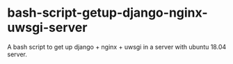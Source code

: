 # bash-script-getup-django-nginx-uwsgi-server
A bash script to get up django + nginx + uwsgi in a server with ubuntu 18.04 server.
